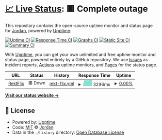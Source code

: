 # [📈 Live Status](https://status.jdncr.com): <!--live status--> **🟥 Complete outage**

This repository contains the open-source uptime monitor and status page for [Jordan](https://status.jdncr.com), powered by [Upptime](https://github.com/upptime/upptime).

[![Uptime CI](https://github.com/jrdnlc/upptime/workflows/Uptime%20CI/badge.svg)](https://github.com/jrdnlc/upptime/actions?query=workflow%3A%22Uptime+CI%22)
[![Response Time CI](https://github.com/jrdnlc/upptime/workflows/Response%20Time%20CI/badge.svg)](https://github.com/jrdnlc/upptime/actions?query=workflow%3A%22Response+Time+CI%22)
[![Graphs CI](https://github.com/jrdnlc/upptime/workflows/Graphs%20CI/badge.svg)](https://github.com/jrdnlc/upptime/actions?query=workflow%3A%22Graphs+CI%22)
[![Static Site CI](https://github.com/jrdnlc/upptime/workflows/Static%20Site%20CI/badge.svg)](https://github.com/jrdnlc/upptime/actions?query=workflow%3A%22Static+Site+CI%22)
[![Summary CI](https://github.com/jrdnlc/upptime/workflows/Summary%20CI/badge.svg)](https://github.com/jrdnlc/upptime/actions?query=workflow%3A%22Summary+CI%22)

With [Upptime](https://upptime.js.org), you can get your own unlimited and free uptime monitor and status page, powered entirely by a GitHub repository. We use [Issues](https://github.com/jrdnlc/upptime/issues) as incident reports, [Actions](https://github.com/jrdnlc/upptime/actions) as uptime monitors, and [Pages](https://status.jdncr.com) for the status page.

<!--start: status pages-->
<!-- This summary is generated by Upptime (https://github.com/upptime/upptime) -->
<!-- Do not edit this manually, your changes will be overwritten -->
<!-- prettier-ignore -->
| URL | Status | History | Response Time | Uptime |
| --- | ------ | ------- | ------------- | ------ |
| <img alt="" src="https://icons.duckduckgo.com/ip3/jdncr.com.ico" height="13"> [RektFlix](https://jdncr.com) | 🟥 Down | [rekt-flix.yml](https://github.com/jrdnlc/upptime/commits/HEAD/history/rekt-flix.yml) | <details><summary><img alt="Response time graph" src="./graphs/rekt-flix/response-time-week.png" height="20"> 3296ms</summary><br><a href="https://status.jdncr.com/history/rekt-flix"><img alt="Response time 2087" src="https://img.shields.io/endpoint?url=https%3A%2F%2Fraw.githubusercontent.com%2Fjrdnlc%2Fupptime%2FHEAD%2Fapi%2Frekt-flix%2Fresponse-time.json"></a><br><a href="https://status.jdncr.com/history/rekt-flix"><img alt="24-hour response time 3319" src="https://img.shields.io/endpoint?url=https%3A%2F%2Fraw.githubusercontent.com%2Fjrdnlc%2Fupptime%2FHEAD%2Fapi%2Frekt-flix%2Fresponse-time-day.json"></a><br><a href="https://status.jdncr.com/history/rekt-flix"><img alt="7-day response time 3296" src="https://img.shields.io/endpoint?url=https%3A%2F%2Fraw.githubusercontent.com%2Fjrdnlc%2Fupptime%2FHEAD%2Fapi%2Frekt-flix%2Fresponse-time-week.json"></a><br><a href="https://status.jdncr.com/history/rekt-flix"><img alt="30-day response time 3220" src="https://img.shields.io/endpoint?url=https%3A%2F%2Fraw.githubusercontent.com%2Fjrdnlc%2Fupptime%2FHEAD%2Fapi%2Frekt-flix%2Fresponse-time-month.json"></a><br><a href="https://status.jdncr.com/history/rekt-flix"><img alt="1-year response time 2068" src="https://img.shields.io/endpoint?url=https%3A%2F%2Fraw.githubusercontent.com%2Fjrdnlc%2Fupptime%2FHEAD%2Fapi%2Frekt-flix%2Fresponse-time-year.json"></a></details> | <details><summary><a href="https://status.jdncr.com/history/rekt-flix">0.00%</a></summary><a href="https://status.jdncr.com/history/rekt-flix"><img alt="All-time uptime 15.15%" src="https://img.shields.io/endpoint?url=https%3A%2F%2Fraw.githubusercontent.com%2Fjrdnlc%2Fupptime%2FHEAD%2Fapi%2Frekt-flix%2Fuptime.json"></a><br><a href="https://status.jdncr.com/history/rekt-flix"><img alt="24-hour uptime 0.00%" src="https://img.shields.io/endpoint?url=https%3A%2F%2Fraw.githubusercontent.com%2Fjrdnlc%2Fupptime%2FHEAD%2Fapi%2Frekt-flix%2Fuptime-day.json"></a><br><a href="https://status.jdncr.com/history/rekt-flix"><img alt="7-day uptime 0.00%" src="https://img.shields.io/endpoint?url=https%3A%2F%2Fraw.githubusercontent.com%2Fjrdnlc%2Fupptime%2FHEAD%2Fapi%2Frekt-flix%2Fuptime-week.json"></a><br><a href="https://status.jdncr.com/history/rekt-flix"><img alt="30-day uptime 1.38%" src="https://img.shields.io/endpoint?url=https%3A%2F%2Fraw.githubusercontent.com%2Fjrdnlc%2Fupptime%2FHEAD%2Fapi%2Frekt-flix%2Fuptime-month.json"></a><br><a href="https://status.jdncr.com/history/rekt-flix"><img alt="1-year uptime 0.00%" src="https://img.shields.io/endpoint?url=https%3A%2F%2Fraw.githubusercontent.com%2Fjrdnlc%2Fupptime%2FHEAD%2Fapi%2Frekt-flix%2Fuptime-year.json"></a></details>

<!--end: status pages-->

[**Visit our status website →**](https://status.jdncr.com)

## 📄 License

- Powered by: [Upptime](https://github.com/upptime/upptime)
- Code: [MIT](./LICENSE) © [Jordan](https://status.jdncr.com)
- Data in the `./history` directory: [Open Database License](https://opendatacommons.org/licenses/odbl/1-0/)
